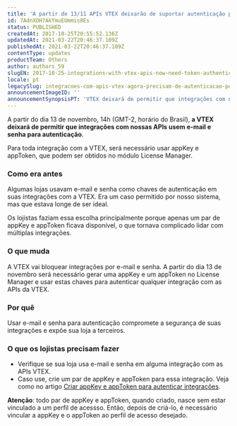 ```yaml
---
title: 'A partir de 13/11 APIs VTEX deixarão de suportar autenticação por e-mail e senha'
id: 7AdnXDH7AkYmuEUmmis8Es
status: PUBLISHED
createdAt: 2017-10-25T20:55:52.136Z
updatedAt: 2021-03-22T20:46:37.109Z
publishedAt: 2021-03-22T20:46:37.109Z
contentType: updates
productTeam: Others
author: authors_59
slugEN: 2017-10-25-integrations-with-vtex-apis-now-need-token-authentication
locale: pt
legacySlug: integracoes-com-apis-vtex-agora-precisam-de-autenticacao-por-token
announcementImageID: ''
announcementSynopsisPT: 'VTEX deixará de permitir que integrações com nossas APIs usem e-mail e senha para autenticação'
---
```


A partir do dia 13 de novembro, 14h (GMT-2, horário do Brasil), __a VTEX deixará de permitir que integrações com nossas APIs usem e-mail e senha para autenticação__.

Para toda integração com a VTEX, será necessário usar appKey e appToken, que podem ser obtidos no módulo License Manager.

### Como era antes

Algumas lojas usavam e-mail e senha como chaves de autenticação em suas integrações com a VTEX. Era um caso permitido por nosso sistema, mas que estava longe de ser ideal.

Os lojistas faziam essa escolha principalmente porque apenas um par de appKey e appToken ficava disponível, o que tornava complicado lidar com múltiplas integrações.

### O que muda

A VTEX vai bloquear integrações por e-mail e senha. A partir do dia 13 de novembro será necessário gerar uma appKey e um appToken no License Manager e usar estas chaves para autenticar qualquer integração com as APIs da VTEX.

### Por quê

Usar e-mail e senha para autenticação compromete a segurança de suas integrações e expõe sua loja a terceiros.

### O que os lojistas precisam fazer
- Verifique se sua loja usa e-mail e senha em alguma integração com as APIs VTEX.
- Caso use, crie um par de appKey e appToken para essa integração. Veja como no artigo [Criar appKey e appToken para autenticar integrações](http://help.vtex.com/pt/tutorial/criar-appkey-e-apptoken-para-autenticar-integracoes).

<div class="alert alert-warning"><strong>Atenção</strong>: todo par de appKey e appToken, quando criado, nasce sem estar vinculado a um perfil de acessso. Então, depois de criá-lo, é necessário vincular a appKey e o appToken ao perfil de acesso desejado.</div>
